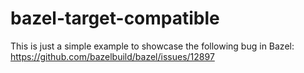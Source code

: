 # bazel-target-compatible
This is just a simple example to showcase the following bug in Bazel: https://github.com/bazelbuild/bazel/issues/12897
